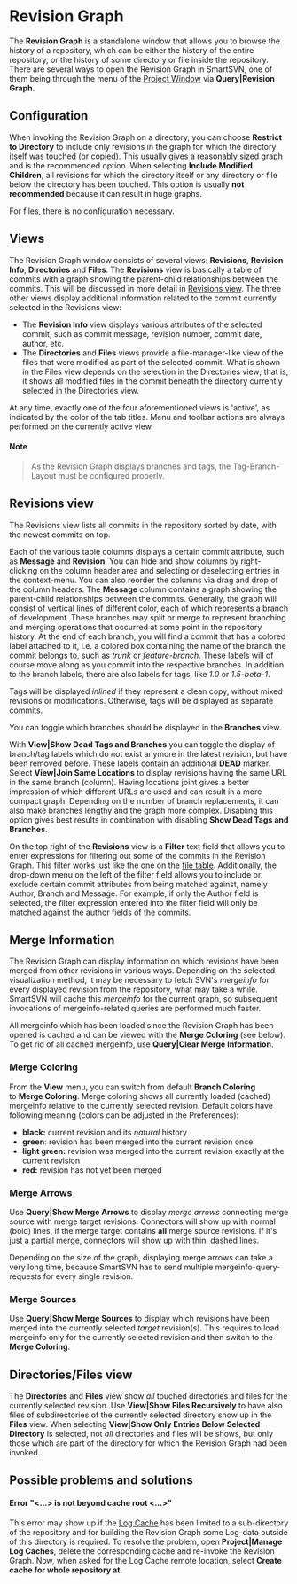 # Revision Graph

The **Revision Graph** is a standalone window that allows you to browse the history of a repository, which can be either the history of the entire repository, or the history of some directory or file inside the repository.
There are several ways to open the Revision Graph in SmartSVN, one of them being through the menu of the [Project Window](Project-Window.md#ProjectWindow-project-window) via **Query\|Revision Graph**.

## Configuration

When invoking the Revision Graph on a directory, you can choose **Restrict to Directory** to include only revisions in the graph for which the directory itself was touched (or copied).
This usually gives a reasonably sized graph and is the recommended option.
When selecting **Include Modified Children**, all revisions for which the directory itself or any directory or file below the directory has been touched.
This option is usually **not recommended** because it can result in huge graphs.

For files, there is no configuration necessary.

## Views

The Revision Graph window consists of several views: **Revisions**, **Revision Info**, **Directories** and **Files**.
The **Revisions** view is basically a table of commits with a graph showing the parent-child relationships between the commits.
This will be discussed in more detail in [Revisions view](#revisions-view).
The three other views display additional information related to the commit currently selected in the Revisions view:

-   The **Revision Info** view displays various attributes of the
    selected commit, such as commit message, revision number, commit
    date, author, etc.
-   The **Directories** and **Files** views provide a file-manager-like
    view of the files that were modified as part of the selected commit.
    What is shown in the Files view depends on the selection in the
    Directories view; that is, it shows all modified files in the commit
    beneath the directory currently selected in the Directories view.

At any time, exactly one of the four aforementioned views is 'active', as indicated by the color of the tab titles.
Menu and toolbar actions are always performed on the currently active view.


#### Note
> As the Revision Graph displays branches and tags, the Tag-Branch-Layout must be configured properly.

## Revisions view

The Revisions view lists all commits in the repository sorted by date, with the newest commits on top.

Each of the various table columns displays a certain commit attribute, such as **Message** and **Revision**.
You can hide and show columns by right-clicking on the column header area and selecting or deselecting entries in the context-menu.
You can also reorder the columns via drag and drop of the column headers.
The **Message** column contains a graph showing the parent-child relationships between the commits.
Generally, the graph will consist of vertical lines of different color, each of which represents a branch of development.
These branches may split or merge to represent branching and merging operations that occurred at some point in the repository history.
At the end of each branch, you will find a commit that has a colored label attached to it, i.e. a colored box containing the name of the branch the commit belongs to, such as *trunk* or *feature-branch*.
These labels will of course move along as you commit into the respective branches.
In addition to the branch labels, there are also labels for tags, like *1.0* or *1.5-beta-1*.

Tags will be displayed *inlined* if they represent a clean copy, without mixed revisions or modifications.
Otherwise, tags will be displayed as separate commits.

You can toggle which branches should be displayed in the **Branches** view.

With **View\|Show Dead Tags and Branches** you can toggle the display of branch/tag labels which do not exist anymore in the latest revision, but have been removed before.
These labels contain an additional **DEAD** marker.
Select **View\|Join Same Locations** to display revisions having the same URL in the same branch (column).
Having locations joint gives a better impression of which different URLs are used and can result in a more compact graph.
Depending on the number of branch replacements, it can also make branches lengthy and the graph more complex.
Disabling this option gives best results in combination with disabling **Show Dead Tags and Branches**.

On the top right of the **Revisions** view is a **Filter** text field that allows you to enter expressions for filtering out some of the commits in the Revision Graph.
This filter works just like the one on the [file table](Directory-Tree-and-File-Table.md#name-filters).
Additionally, the drop-down menu on the left of the filter field allows you to include or exclude certain commit attributes from being matched against, namely Author, Branch and Message.
For example, if only the Author field is selected, the filter expression entered into the filter field will only be matched against the author fields of the commits.

## Merge Information

The Revision Graph can display information on which revisions have been merged from other revisions in various ways.
Depending on the selected visualization method, it may be necessary to fetch SVN's *mergeinfo* for every displayed revision from the repository, what may take a while.
SmartSVN will cache this *mergeinfo* for the current graph, so subsequent invocations of mergeinfo-related queries are performed much faster.

All mergeinfo which has been loaded since the Revision Graph has been opened is cached and can be viewed with the **Merge Coloring** (see below).
To get rid of all cached mergeinfo, use **Query\|Clear Merge Information**.

### Merge Coloring

From the **View** menu, you can switch from default **Branch Coloring** to **Merge Coloring**.
Merge coloring shows all currently loaded (cached) mergeinfo relative to the currently selected revision.
Default colors have following meaning (colors can be adjusted in the Preferences):

-   **black:** current revision and its *natural* history
-   **green**: revision has been merged into the current revision once
-   **light green:** revision was merged into the current revision exactly at the current revision
-   **red:** revision has not yet been merged

### Merge Arrows

Use **Query\|Show Merge Arrows** to display *merge arrows* connecting merge source with merge target revisions.
Connectors will show up with normal (bold) lines, if the merge target contains **all** merge source revisions.
If it's just a partial merge, connectors will show up with thin, dashed lines.

Depending on the size of the graph, displaying merge arrows can take a very long time, because SmartSVN has to send multiple mergeinfo-query-requests for every single revision.

### Merge Sources

Use **Query\|Show Merge Sources** to display which revisions have been merged into the currently selected *target* revision(s).
This requires to load mergeinfo only for the currently selected revision and then switch to the **Merge Coloring**.

## Directories/Files view

The **Directories** and **Files** view show *all* touched directories and files for the currently selected revision.
Use **View\|Show Files Recursively** to have also files of subdirectories of the currently selected directory show up in the **Files** view.
When selecting **View\|Show Only Entries Below Selected Directory** is selected, not *all* directories and files will be shows, but only those which are part of the directory for which the Revision Graph had been invoked.

## Possible problems and solutions

#### Error "<...> is not beyond cache root <...>"

This error may show up if the [Log Cache](Log-Cache.md) has been limited to a sub-directory of the repository and for building the Revision Graph some Log-data outside of this directory is required.
To resolve the problem, open **Project|Manage Log Caches**, delete the corresponding cache and re-invoke the Revision Graph.
Now, when asked for the Log Cache remote location, select **Create cache for whole repository at**.
